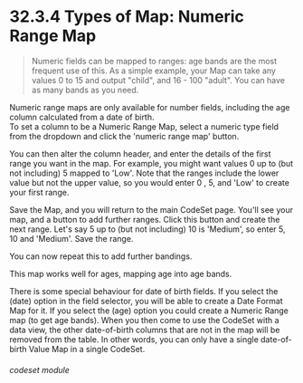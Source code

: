 # 32.3.4 Types of Map: Numeric Range Map

> Numeric fields can be mapped to ranges: age bands are the most frequent use of this.  As a simple example, your Map can take any values 0 to 15 and output "child", and 16 - 100 "adult".  You can have as many bands as you need.

Numeric range maps are only available for number fields, including the age column calculated from a date of birth.  
To set a column to be a Numeric Range Map, select a numeric type field from the dropdown and click the 
'numeric range map' button.

You can then alter the column header, and enter the details of the first range you want in the map.  For example,
you might want values 0 up to (but not including) 5 mapped to 'Low'.  Note that the ranges include the lower value 
but not the upper value, so you would enter 0 , 5, and 'Low' to create your first range.

Save the Map, and you will return to the main CodeSet page.  You'll see your map, and a button to add further ranges.
Click this button and create the next range.  Let's say 5 up to (but not including) 10 is 'Medium', so enter 5, 10 and 'Medium'.
Save the range.

You can now repeat this to add further bandings.

This map works well for ages, mapping age into age bands.

There is some special behaviour for date of birth fields.  If you select the (date) option in the field selector, 
you will be able to create a Date Format Map for it.  If you select the (age) option you could create a Numeric Range
map (to get age bands). When you then come to use the CodeSet with a data view, the other date-of-birth columns
that are not in the map will be removed from the table.  In other words, you can only have a single date-of-birth
Value Map in a single CodeSet.

###### codeset module